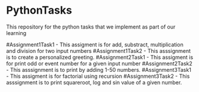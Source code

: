 # PythonTasks
This repository for the python tasks that we implement as  part of our learning

#Assignment1Task1 - This assigment is for add, substract, multiplication and division for two input numbers
#Assignment1Task2 - This asssignment is to create a personalized greeting.
#Assignment2Task1 - This assigment is for print odd or event number for a given input number
#Assignment2Task2 - This asssignment is to print by adding 1-50 numbers.
#Assignment3Task1 - This assigment is for factorial using recursion
#Assignment3Task2 - This asssignment is to print squareroot, log and sin value of a given number.

